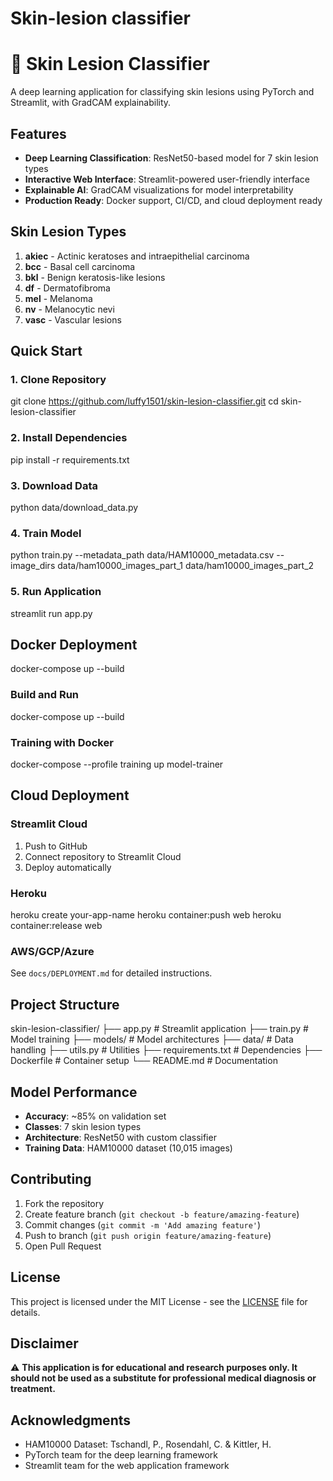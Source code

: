 ﻿# Skin-lesion classifier
# 🔬 Skin Lesion Classifier

A deep learning application for classifying skin lesions using PyTorch and Streamlit, with GradCAM explainability.

## Features

- **Deep Learning Classification**: ResNet50-based model for 7 skin lesion types
- **Interactive Web Interface**: Streamlit-powered user-friendly interface
- **Explainable AI**: GradCAM visualizations for model interpretability
- **Production Ready**: Docker support, CI/CD, and cloud deployment ready

## Skin Lesion Types

1. **akiec** - Actinic keratoses and intraepithelial carcinoma
2. **bcc** - Basal cell carcinoma
3. **bkl** - Benign keratosis-like lesions
4. **df** - Dermatofibroma
5. **mel** - Melanoma
6. **nv** - Melanocytic nevi
7. **vasc** - Vascular lesions

## Quick Start

### 1. Clone Repository
git clone https://github.com/luffy1501/skin-lesion-classifier.git
cd skin-lesion-classifier


### 2. Install Dependencies
pip install -r requirements.txt

### 3. Download Data
python data/download_data.py

### 4. Train Model
python train.py --metadata_path data/HAM10000_metadata.csv --image_dirs data/ham10000_images_part_1 data/ham10000_images_part_2


### 5. Run Application
streamlit run app.py

## Docker Deployment
docker-compose up --build

### Build and Run
docker-compose up --build


### Training with Docker
docker-compose --profile training up model-trainer


## Cloud Deployment

### Streamlit Cloud
1. Push to GitHub
2. Connect repository to Streamlit Cloud
3. Deploy automatically

### Heroku
heroku create your-app-name
heroku container:push web
heroku container:release web


### AWS/GCP/Azure
See `docs/DEPLOYMENT.md` for detailed instructions.

## Project Structure

skin-lesion-classifier/
├── app.py # Streamlit application
├── train.py # Model training
├── models/ # Model architectures
├── data/ # Data handling
├── utils.py # Utilities
├── requirements.txt # Dependencies
├── Dockerfile # Container setup
└── README.md # Documentation


## Model Performance

- **Accuracy**: ~85% on validation set
- **Classes**: 7 skin lesion types
- **Architecture**: ResNet50 with custom classifier
- **Training Data**: HAM10000 dataset (10,015 images)

## Contributing

1. Fork the repository
2. Create feature branch (`git checkout -b feature/amazing-feature`)
3. Commit changes (`git commit -m 'Add amazing feature'`)
4. Push to branch (`git push origin feature/amazing-feature`)
5. Open Pull Request

## License

This project is licensed under 
the MIT License - see the [LICENSE](LICENSE) file for details.

## Disclaimer

⚠️ **This application is for educational and research purposes only. It should not be used as a substitute for professional medical diagnosis or treatment.**

## Acknowledgments

- HAM10000 Dataset: Tschandl, P., Rosendahl, C. & Kittler, H.
- PyTorch team for the deep learning framework
- Streamlit team for the web application framework






